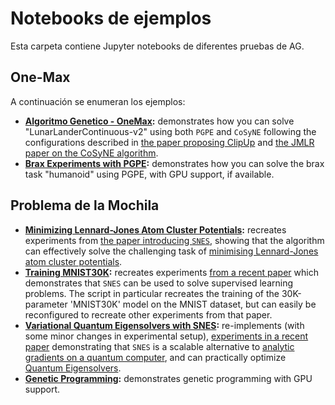 # Notebooks de ejemplos

Esta carpeta contiene Jupyter notebooks de diferentes pruebas de AG.


## One-Max

A continuación se enumeran los ejemplos:

- **[Algoritmo Genetico - OneMax](01Algoritmo_Genetico_OneMax.ipynb):** demonstrates how you can solve "LunarLanderContinuous-v2" using both `PGPE` and `CoSyNE` following the configurations described in [the paper proposing ClipUp](https://dl.acm.org/doi/abs/10.1007/978-3-030-58115-2_36) and [the JMLR paper on the CoSyNE algorithm](https://www.jmlr.org/papers/volume9/gomez08a/gomez08a.pdf).
- **[Brax Experiments with PGPE](02Algoritmo_Genetico_OneMax_Deap.ipynb):** demonstrates how you can solve the brax task "humanoid" using PGPE, with GPU support, if available.
  
## Problema de la Mochila
  
- **[Minimizing Lennard-Jones Atom Cluster Potentials](03Problema_de_la_mochila_real.ipynb):** recreates experiments from [the paper introducing `SNES`](https://dl.acm.org/doi/abs/10.1145/2001576.2001692), showing that the algorithm can effectively solve the challenging task of [minimising Lennard-Jones atom cluster potentials](https://pubs.acs.org/doi/abs/10.1021/jp970984n).
- **[Training MNIST30K](04Problema_de_la_mochila_con_nsga2_Deap.ipynb):** recreates experiments [from a recent paper](https://www.deepmind.com/publications/non-differentiable-supervised-learning-with-evolution-strategies-and-hybrid-methods) which demonstrates that `SNES` can be used to solve supervised learning problems. The script in particular recreates the training of the 30K-parameter 'MNIST30K' model on the MNIST dataset, but can easily be reconfigured to recreate other experiments from that paper.
- **[Variational Quantum Eigensolvers with SNES](05Problema_de_la_mochila_con_nsga2_Platypus.ipynb):** re-implements (with some minor changes in experimental setup), [experiments in a recent paper](https://iopscience.iop.org/article/10.1088/2632-2153/abf3ac) demonstrating that `SNES` is a scalable alternative to [analytic gradients on a quantum computer](https://journals.aps.org/pra/abstract/10.1103/PhysRevA.99.032331), and can practically optimize [Quantum Eigensolvers](https://www.nature.com/articles/ncomms5213).
- **[Genetic Programming](06Problema_de_la_mochila_con_nsga2_Inspyred.ipynb):** demonstrates genetic programming with GPU support.
